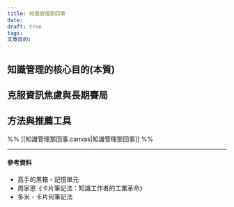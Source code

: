 ```yaml
---
title: 知識管理那回事
date: 
draft: true
tags: 
文章目的:
---
```

## 知識管理的核心目的(本質)

## 克服資訊焦慮與長期賽局

## 方法與推薦工具


%% [[知識管理那回事.canvas|知識管理那回事]] %%

---
#### 參考資料

- 高手的黑箱 - 記憶單元
- 周家恩《卡片筆記法：知識工作者的工業革命》
- 多米 - 卡片何筆記法